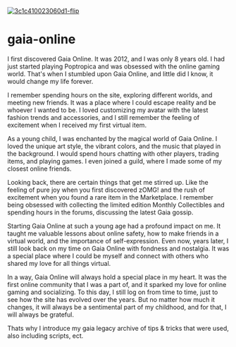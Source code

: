 <a href="https://imgbb.com/"><img src="https://i.ibb.co/2YLmhVx/3c1c410023060d1-flip.png" alt="3c1c410023060d1-flip" border="0"></a>
# gaia-online

I first discovered Gaia Online. It was 2012, and I was only 8 years old. I had just started playing Poptropica and was obsessed with the online gaming world. That's when I stumbled upon Gaia Online, and little did I know, it would change my life forever.

I remember spending hours on the site, exploring different worlds, and meeting new friends. It was a place where I could escape reality and be whoever I wanted to be. I loved customizing my avatar with the latest fashion trends and accessories, and I still remember the feeling of excitement when I received my first virtual item.

As a young child, I was enchanted by the magical world of Gaia Online. I loved the unique art style, the vibrant colors, and the music that played in the background. I would spend hours chatting with other players, trading items, and playing games. I even joined a guild, where I made some of my closest online friends.

Looking back, there are certain things that get me stirred up. Like the feeling of pure joy when you first discovered zOMG! and the rush of excitement when you found a rare item in the Marketplace. I remember being obsessed with collecting the limited edition Monthly Collectibles and spending hours in the forums, discussing the latest Gaia gossip.

Starting Gaia Online at such a young age had a profound impact on me. It taught me valuable lessons about online safety, how to make friends in a virtual world, and the importance of self-expression. Even now, years later, I still look back on my time on Gaia Online with fondness and nostalgia. It was a special place where I could be myself and connect with others who shared my love for all things virtual.

In a way, Gaia Online will always hold a special place in my heart. It was the first online community that I was a part of, and it sparked my love for online gaming and socializing. To this day, I still log on from time to time, just to see how the site has evolved over the years. But no matter how much it changes, it will always be a sentimental part of my childhood, and for that, I will always be grateful.

Thats why I introduce my gaia legacy archive of tips & tricks that were used, also including scripts, ect. 





